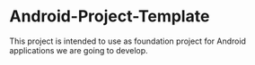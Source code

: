 # Android-Project-Template

This project is intended to use as foundation project for Android applications we are going to develop.
